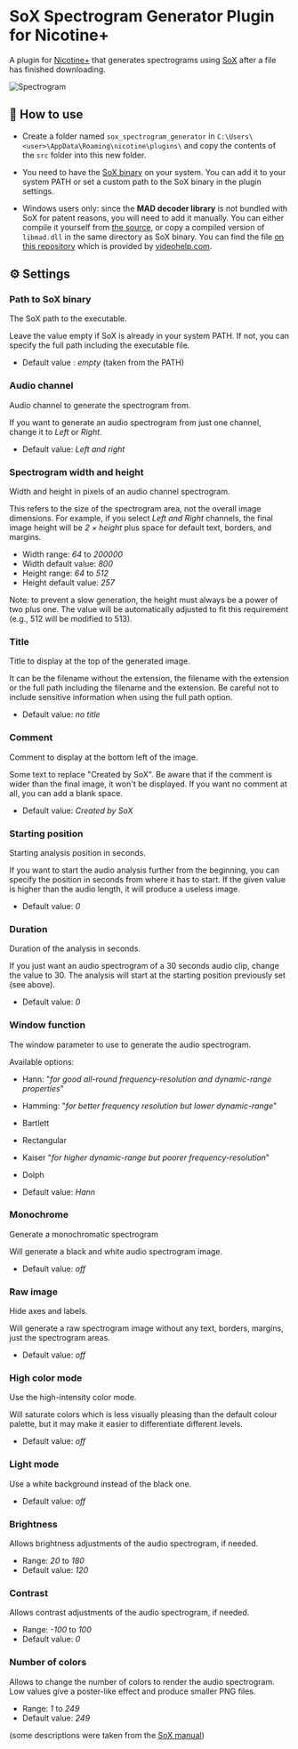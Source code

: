 # SoX Spectrogram Generator Plugin for Nicotine+

A plugin for [Nicotine+](https://nicotine-plus.org/) that generates spectrograms using [SoX](https://github.com/chirlu/sox) after a file has finished downloading.

![Spectrogram](https://i.imgur.com/LlXHtCA.png)

## 📖 How to use

- Create a folder named `sox_spectrogram_generator` in `C:\Users\<user>\AppData\Roaming\nicotine\plugins\` and copy the contents of the `src` folder into this new folder.

- You need to have the [SoX binary](https://sourceforge.net/projects/sox/) on your system. You can add it to your system PATH or set a custom path to the SoX binary in the plugin settings.

- Windows users only: since the **MAD decoder library** is not bundled with SoX for patent reasons, you will need to add it manually. You can either compile it yourself from [the source](https://www.underbit.com/products/mad/), or copy a compiled version of `libmad.dll` in the same directory as SoX binary. You can find the file [on this repository](https://github.com/ewauq/sox_spectrogram_generator/lib) which is provided by [videohelp.com](https://www.videohelp.com/software?d=sox-14.4.0-libmad-libmp3lame.zip).

## ⚙️ Settings

### Path to SoX binary

The SoX path to the executable.

Leave the value empty if SoX is already in your system PATH. If not, you can specify the full path including the executable file.

- Default value : _empty_ (taken from the PATH)

### Audio channel

Audio channel to generate the spectrogram from.

If you want to generate an audio spectrogram from just one channel, change it to _Left_ or _Right_.

- Default value: _Left and right_

### Spectrogram width and height

Width and height in pixels of an audio channel spectrogram.

This refers to the size of the spectrogram area, not the overall image dimensions. For example, if you select _Left and Right_ channels, the final image height will be _2 × height_ plus space for default text, borders, and margins.

- Width range: _64_ to _200000_
- Width default value: _800_
- Height range: _64_ to _512_
- Height default value: _257_

Note: to prevent a slow generation, the height must always be a power of two plus one. The value will be automatically adjusted to fit this requirement (e.g., 512 will be modified to 513).

### Title

Title to display at the top of the generated image.

It can be the filename without the extension, the filename with the extension or the full path including the filename and the extension. Be careful not to include sensitive information when using the full path option.

- Default value: _no title_

### Comment

Comment to display at the bottom left of the image.

Some text to replace "Created by SoX". Be aware that if the comment is wider than the final image, it won't be displayed. If you want no comment at all, you can add a blank space.

- Default value: _Created by SoX_

### Starting position

Starting analysis position in seconds.

If you want to start the audio analysis further from the beginning, you can specify the position in seconds from where it has to start. If the given value is higher than the audio length, it will produce a useless image.

- Default value: _0_

### Duration

Duration of the analysis in seconds.

If you just want an audio spectrogram of a 30 seconds audio clip, change the value to 30. The analysis will start at the starting position previously set (see above).

- Default value: _0_

### Window function

The window parameter to use to generate the audio spectrogram.

Available options:

- Hann: "_for good all-round frequency-resolution and dynamic-range properties_"
- Hamming: "_for better frequency resolution but lower dynamic-range_"
- Bartlett
- Rectangular
- Kaiser "_for higher dynamic-range but poorer frequency-resolution_"
- Dolph

- Default value: _Hann_

### Monochrome

Generate a monochromatic spectrogram

Will generate a black and white audio spectrogram image.

- Default value: _off_

### Raw image

Hide axes and labels.

Will generate a raw spectrogram image without any text, borders, margins, just the spectrogram areas.

- Default value: _off_

### High color mode

Use the high-intensity color mode.

Will saturate colors which is less visually pleasing than the default colour palette, but it may make it easier to differentiate different levels.

- Default value: _off_

### Light mode

Use a white background instead of the black one.

- Default value: _off_

### Brightness

Allows brightness adjustments of the audio spectrogram, if needed.

- Range: _20_ to _180_
- Default value: _120_

### Contrast

Allows contrast adjustments of the audio spectrogram, if needed.

- Range: _-100_ to _100_
- Default value: _0_

### Number of colors

Allows to change the number of colors to render the audio spectrogram. Low values give a poster-like effect and produce smaller PNG files.

- Range: _1_ to _249_
- Default value: _249_


(some descriptions were taken from the [SoX manual](https://linux.die.net/man/1/sox))